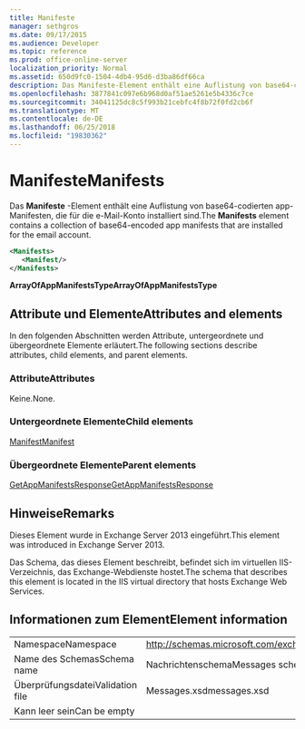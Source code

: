 ```yaml
---
title: Manifeste
manager: sethgros
ms.date: 09/17/2015
ms.audience: Developer
ms.topic: reference
ms.prod: office-online-server
localization_priority: Normal
ms.assetid: 650d9fc0-1504-4db4-95d6-d3ba86df66ca
description: Das Manifeste-Element enthält eine Auflistung von base64-codierten app-Manifesten, die für die e-Mail-Konto installiert sind.
ms.openlocfilehash: 3877841c097e6b968d0af51ae5261e5b4336c7ce
ms.sourcegitcommit: 34041125dc8c5f993b21cebfc4f8b72f0fd2cb6f
ms.translationtype: MT
ms.contentlocale: de-DE
ms.lasthandoff: 06/25/2018
ms.locfileid: "19830362"
---
```

# <a name="manifests"></a><span data-ttu-id="b9cbd-103">Manifeste</span><span class="sxs-lookup"><span data-stu-id="b9cbd-103">Manifests</span></span>

<span data-ttu-id="b9cbd-104">Das **Manifeste** -Element enthält eine Auflistung von base64-codierten app-Manifesten, die für die e-Mail-Konto installiert sind.</span><span class="sxs-lookup"><span data-stu-id="b9cbd-104">The **Manifests** element contains a collection of base64-encoded app manifests that are installed for the email account.</span></span> 
  
```XML
<Manifests>
   <Manifest/>
</Manifests>
```

 <span data-ttu-id="b9cbd-105">**ArrayOfAppManifestsType**</span><span class="sxs-lookup"><span data-stu-id="b9cbd-105">**ArrayOfAppManifestsType**</span></span>
## <a name="attributes-and-elements"></a><span data-ttu-id="b9cbd-106">Attribute und Elemente</span><span class="sxs-lookup"><span data-stu-id="b9cbd-106">Attributes and elements</span></span>

<span data-ttu-id="b9cbd-107">In den folgenden Abschnitten werden Attribute, untergeordnete und übergeordnete Elemente erläutert.</span><span class="sxs-lookup"><span data-stu-id="b9cbd-107">The following sections describe attributes, child elements, and parent elements.</span></span>
  
### <a name="attributes"></a><span data-ttu-id="b9cbd-108">Attribute</span><span class="sxs-lookup"><span data-stu-id="b9cbd-108">Attributes</span></span>

<span data-ttu-id="b9cbd-109">Keine.</span><span class="sxs-lookup"><span data-stu-id="b9cbd-109">None.</span></span>
  
### <a name="child-elements"></a><span data-ttu-id="b9cbd-110">Untergeordnete Elemente</span><span class="sxs-lookup"><span data-stu-id="b9cbd-110">Child elements</span></span>

[<span data-ttu-id="b9cbd-111">Manifest</span><span class="sxs-lookup"><span data-stu-id="b9cbd-111">Manifest</span></span>](manifest.md)
  
### <a name="parent-elements"></a><span data-ttu-id="b9cbd-112">Übergeordnete Elemente</span><span class="sxs-lookup"><span data-stu-id="b9cbd-112">Parent elements</span></span>

[<span data-ttu-id="b9cbd-113">GetAppManifestsResponse</span><span class="sxs-lookup"><span data-stu-id="b9cbd-113">GetAppManifestsResponse</span></span>](getappmanifestsresponse.md)
  
## <a name="remarks"></a><span data-ttu-id="b9cbd-114">Hinweise</span><span class="sxs-lookup"><span data-stu-id="b9cbd-114">Remarks</span></span>

<span data-ttu-id="b9cbd-115">Dieses Element wurde in Exchange Server 2013 eingeführt.</span><span class="sxs-lookup"><span data-stu-id="b9cbd-115">This element was introduced in Exchange Server 2013.</span></span>
  
<span data-ttu-id="b9cbd-116">Das Schema, das dieses Element beschreibt, befindet sich im virtuellen IIS-Verzeichnis, das Exchange-Webdienste hostet.</span><span class="sxs-lookup"><span data-stu-id="b9cbd-116">The schema that describes this element is located in the IIS virtual directory that hosts Exchange Web Services.</span></span>
  
## <a name="element-information"></a><span data-ttu-id="b9cbd-117">Informationen zum Element</span><span class="sxs-lookup"><span data-stu-id="b9cbd-117">Element information</span></span>

|||
|:-----|:-----|
|<span data-ttu-id="b9cbd-118">Namespace</span><span class="sxs-lookup"><span data-stu-id="b9cbd-118">Namespace</span></span>  <br/> |http://schemas.microsoft.com/exchange/services/2006/messages  <br/> |
|<span data-ttu-id="b9cbd-119">Name des Schemas</span><span class="sxs-lookup"><span data-stu-id="b9cbd-119">Schema name</span></span>  <br/> |<span data-ttu-id="b9cbd-120">Nachrichtenschema</span><span class="sxs-lookup"><span data-stu-id="b9cbd-120">Messages schema</span></span>  <br/> |
|<span data-ttu-id="b9cbd-121">Überprüfungsdatei</span><span class="sxs-lookup"><span data-stu-id="b9cbd-121">Validation file</span></span>  <br/> |<span data-ttu-id="b9cbd-122">Messages.xsd</span><span class="sxs-lookup"><span data-stu-id="b9cbd-122">messages.xsd</span></span>  <br/> |
|<span data-ttu-id="b9cbd-123">Kann leer sein</span><span class="sxs-lookup"><span data-stu-id="b9cbd-123">Can be empty</span></span>  <br/> ||
   

